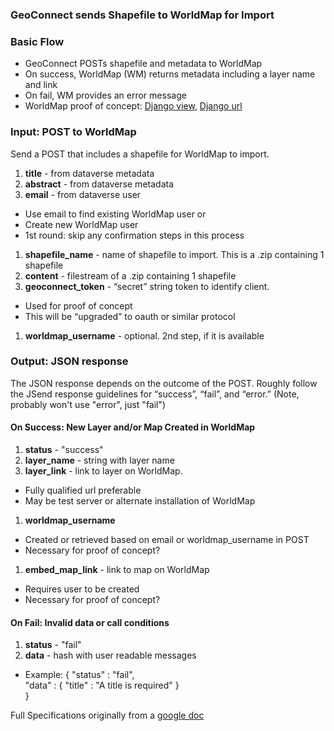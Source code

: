 ### GeoConnect sends Shapefile to WorldMap for Import

### Basic Flow
+ GeoConnect POSTs shapefile and metadata to WorldMap
+ On success, WorldMap (WM) returns metadata including a layer name and link
+ On fail, WM provides an error message
+ WorldMap proof of concept: [Django view](https://github.com/mbertrand/cga-worldmap/blob/dvn/geonode/dvn/views.py),
[Django url](https://github.com/mbertrand/cga-worldmap/blob/dvn/geonode/dvn/urls.py)

###  Input:  POST to WorldMap

Send a POST that includes a shapefile for WorldMap to import.

1. **title** - from dataverse metadata
1. **abstract** - from dataverse metadata
1. **email** - from dataverse user    
  + Use email to find existing WorldMap user or
  + Create new WorldMap user
  + 1st round: skip any confirmation steps in this process
1. **shapefile_name** - name of shapefile to import.  This is a .zip containing 1 shapefile
1. **content** - filestream of a .zip containing 1 shapefile
1. **geoconnect_token**  - “secret” string token to identify client. 
  + Used for proof of concept
  + This will be “upgraded” to oauth or similar protocol    
1. **worldmap_username** - optional.  2nd step, if it is available

### Output: JSON response

The JSON response depends on the outcome of the POST.  Roughly follow the JSend response guidelines for “success”, “fail”, and “error.”  (Note, probably won't use "error", just "fail")

#### On Success: New Layer and/or Map Created in WorldMap

1. **status** - "success"
1. **layer_name** - string with layer name
1.  **layer_link** - link to layer on WorldMap.  
  + Fully qualified url preferable
  + May be test server or alternate installation of WorldMap
1.  **worldmap_username** 
  + Created or retrieved based on email or worldmap_username in POST
  + Necessary for proof of concept?
1.  **embed_map_link** - link to map on WorldMap
   + Requires user to be created
   + Necessary for proof of concept?

#### On Fail:  Invalid data or call conditions

1. **status** - "fail"
2. **data** - hash with user readable messages
  +   Example: {   "status" : "fail",  
        "data" : { "title" : "A title is required" }  
    }

Full Specifications originally from a [google doc](https://docs.google.com/a/g.harvard.edu/document/d/1ASSQUaZoW_R1VqsMC5qZBCw1naEWw4yUOBLr_ACo3IM/)

